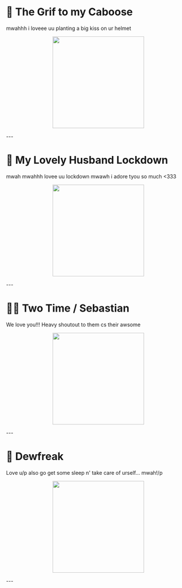 # 🧡 The Grif to my Caboose  
mwahhh i loveee uu planting a big kiss on ur helmet  
<p align="center">
 <img src="https://media1.tenor.com/m/MySYOwQdBPsAAAAC/rvb-grif.gif" width="250">
</p>
---

# 💚 My Lovely Husband Lockdown  
mwah mwahhh lovee uu lockdown mwawh i adore tyou so much <333  
<p align="center">
 <img src="https://media1.tenor.com/m/7Q-4A8tqaaYAAAAC/lockdown-youre-good.gif" width="250">
</p>
---

# 🖤🤍 Two Time / Sebastian  
We love you!!! Heavy shoutout to them cs their awsome  
<p align="center">
 <img src="https://media1.tenor.com/m/MLJ-kIxU9mAAAAAC/two-time-forsaken.gif" width="250">
</p>
---

# 💛 Dewfreak   
Love u/p also go get some sleep n' take care of urself... mwah!/p 
<p align="center">
 <img src="https://media.tenor.com/3h_PZTNDlY8AAAAi/cookie-run-sticker.gif" width="250">
</p>
---
